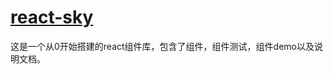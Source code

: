 # <a href="https://lvpangpang.github.io/react-sky/">react-sky</a>

这是一个从0开始搭建的react组件库，包含了组件，组件测试，组件demo以及说明文档。
